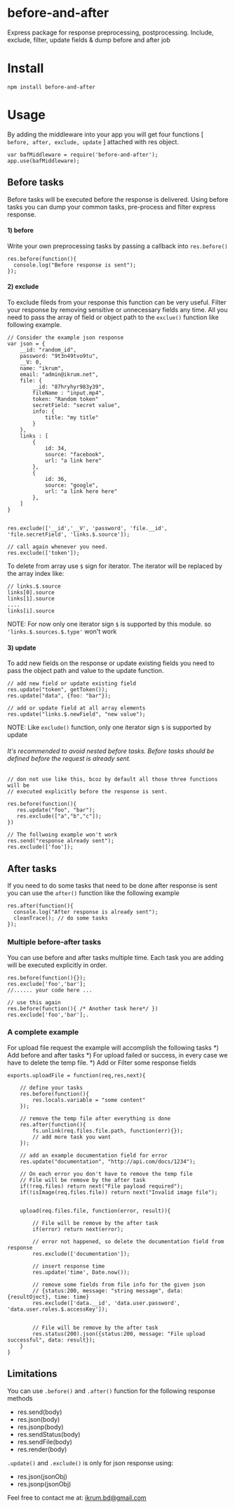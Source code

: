 # before-and-after
Express package for response preprocessing, postprocessing. Include, exclude, filter, update fields & dump before and after job

# Install
```npm install before-and-after```

# Usage

By adding the middleware into your app you will get four  functions [` before, after, exclude, update` ] attached with res object.
```
var bafMiddleware = require('before-and-after');
app.use(bafMiddleware);
```

## Before tasks

Before tasks will be executed before the response is delivered. Using before tasks you can dump your common tasks, pre-process and filter express response. 

#### 1) before

Write your own preprocessing tasks by passing a callback into `res.before()`
```
res.before(function(){
  console.log("Before response is sent");
});
```
#### 2) exclude

To exclude fileds from your response this function can be very useful. Filter your response by removing sensitive or unnecessary fields any time. All you need to pass the array of field or object path to the `exclue()` function like following example.
```
// Consider the example json response
var json = {
	__id: "random_id",
	password: "9t3n49tvo9tu",
	__V: 0,
	name: "ikrum",
	email: "admin@ikrum.net",
	file: {
		__id: "87hryhyr983y39",
		fileName : "input.mp4",
        token: "Random token"
		secretField: "secret value",
		info: {
			title: "my title"
        }
    },
	links : [
		{
			id: 34,
			source: "facebook",
			url: "a link here"
		},
		{
			id: 36,
			source: "google",
			url: "a link here here"
		},
	]
}


res.exclude(['__id','__V', 'password', 'file.__id', 'file.secretField', 'links.$.source']);

// call again whenever you need.
res.exclude(['token']);

```
To delete from array use `$` sign for iterator. The iterator will be replaced by the array index like:
```
// links.$.source
links[0].source
links[1].source
....
links[i].source
```
NOTE: For now only one iterator sign `$` is supported by this module. so ``'links.$.sources.$.type'`` won't work

#### 3) update
To add new fields on the response or update existing fields you need to pass the object path and value to the update function.

```
// add new field or update existing field
res.update("token", getToken());
res.update("data", {foo: "bar"});

// add or update field at all array elements
res.update("links.$.newField", "new value");
```
NOTE: Like `exclude()` function, only one iterator sign `$` is supported by update

###### It's recommended to avoid nested before tasks. Before tasks should be defined before the request is already sent.

```
// don not use like this, bcoz by default all those three functions will be 
// executed explicitly before the response is sent.

res.before(function(){
   res.update("foo", "bar");
   res.exclude(["a","b","c"]);
})

// The follwoing example won't work
res.send("response already sent");
res.exclude(['foo']);
```

## After tasks
If you need to do some tasks that need to be done after response is sent you can use the `after()` function like the following example

```
res.after(function(){
  console.log("After response is already sent");
  cleanTrace(); // do some tasks
});
```

### Multiple before-after tasks

You can use before and after tasks multiple time. Each task you are adding will be executed explicitly in order.
```
res.before(function(){}); 
res.exclude['foo','bar'];
//...... your code here ...

// use this again
res.before(function(){ /* Another task here*/ })
res.exclude['foo','bar'];.
```

### A complete example

For upload file request the example will accomplish the following tasks
*) Add before and after tasks
*) For upload failed or success, in every case we have to delete the temp file.
*) Add or Filter some response fields

```
exports.uploadFile = function(req,res,next){

    // define your tasks
    res.before(function(){
		res.locals.variable = "some content"
    });
    
    // remove the temp file after everything is done
    res.after(function(){
        fs.unlink(req.files.file.path, function(err){});
        // add more task you want
    });

    // add an example documentation field for error
    res.update("documentation", "http://api.com/docs/1234");

    // On each error you don't have to remove the temp file
    // File will be remove by the after task
    if(!req.files) return next("File payload required"); 
    if(!isImage(req.files.file)) return next("Invalid image file");
    
    
    upload(req.files.file, function(error, result)){
    
    	// File will be remove by the after task
        if(error) return next(error);

        // error not happened, so delete the documentation field from response
        res.exclude(['documentation']);

        // insert response time
        res.update('time', Date.now());

        // remove some fields from file info for the given json
        // {status:200, message: "string message", data: {resultOject}, time: time}
        res.exclude(['data.__id', 'data.user.password', 'data.user.roles.$.accessKey']);


        // File will be remove by the after task
        res.status(200).json({status:200, message: "File upload successful", data: result});
    }
}
```

## Limitations

You can use `.before()` and `.after()` function for the following response methods

* res.send(body)
* res.json(body)
* res.jsonp(body)
* res.sendStatus(body)
* res.sendFile(body)
* res.render(body)

`.update()` and `.exclude()` is only for json response using:

* res.json(jsonObj)
* res.jsonp(jsonObj)


Feel free to contact me at: ikrum.bd@gmail.com
